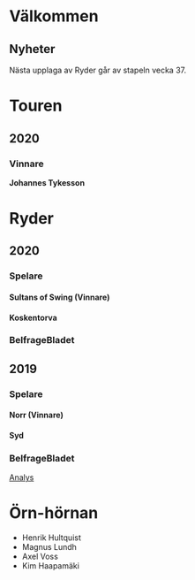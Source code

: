 # Välkommen

## Nyheter

Nästa upplaga av Ryder går av stapeln vecka 37.

# Touren

## 2020

### Vinnare

**Johannes Tykesson**

# Ryder

## 2020

### Spelare

#### Sultans of Swing (Vinnare)

#### Koskentorva

### BelfrageBladet

## 2019

### Spelare

#### Norr (Vinnare)

#### Syd

### BelfrageBladet

[Analys](https://vossaxel.github.io/inkomp/res/analys2019.pdf)

# Örn-hörnan

- Henrik Hultquist
- Magnus Lundh
- Axel Voss
- Kim Haapamäki
